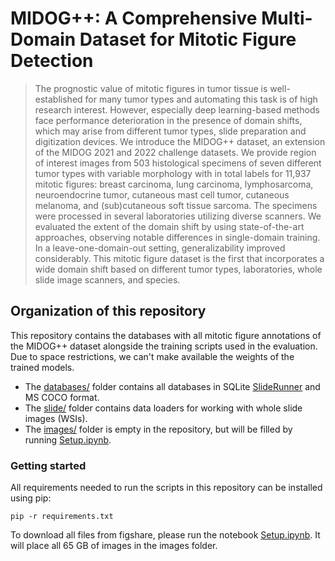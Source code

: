 # MIDOG++: A Comprehensive Multi-Domain Dataset for Mitotic Figure Detection

> The prognostic value of mitotic figures in tumor tissue is well-established for many tumor types and automating this task is of high research interest. 
However, especially deep learning-based methods face performance deterioration in the presence of domain shifts, which may arise from different tumor types, slide preparation and digitization devices. 
We introduce the MIDOG++ dataset, an extension of the MIDOG 2021 and 2022 challenge datasets. We provide region of interest images from 503 histological specimens of seven different tumor types with variable morphology with in total labels for 11,937 mitotic figures: breast carcinoma, lung carcinoma, lymphosarcoma, neuroendocrine tumor, cutaneous mast cell tumor, cutaneous melanoma, and (sub)cutaneous soft tissue sarcoma. The specimens were processed in several laboratories utilizing diverse scanners. 
We evaluated the extent of the domain shift by using state-of-the-art approaches, observing notable differences in single-domain training. In a leave-one-domain-out setting, generalizability improved considerably.
This mitotic figure dataset is the first that incorporates a wide domain shift based on different tumor types, laboratories, whole slide image scanners, and species. 

## Organization of this repository

This repository contains the databases with all mitotic figure annotations of the MIDOG++ dataset alongside the training scripts used in the evaluation. Due to space restrictions, we can't make available the weights of the trained models.

- The [databases/](databases/) folder contains all databases in SQLite [SlideRunner](https://github.com/DeepPathology/SlideRunner) and MS COCO format. 
- The [slide/](slide/) folder contains data loaders for working with whole slide images (WSIs).
- The [images/](images/) folder is empty in the repository, but will be filled by running [Setup.ipynb](Setup.ipynb).

### Getting started

All requirements needed to run the scripts in this repository can be installed using pip:

```pip -r requirements.txt```

To download all files from figshare, please run the notebook [Setup.ipynb](Setup.ipynb). It will place all 65 GB of images in the images folder.
